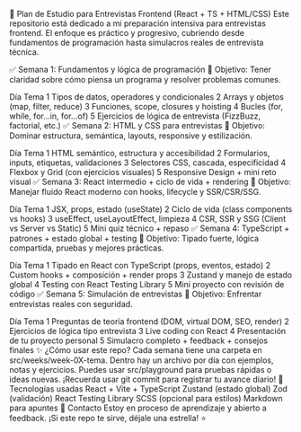 🧠 Plan de Estudio para Entrevistas Frontend (React + TS + HTML/CSS)
Este repositorio está dedicado a mi preparación intensiva para entrevistas frontend. El enfoque es práctico y progresivo, cubriendo desde fundamentos de programación hasta simulacros reales de entrevista técnica.

✅ Semana 1: Fundamentos y lógica de programación
🎯 Objetivo: Tener claridad sobre cómo piensa un programa y resolver problemas comunes.

Día	Tema
1	Tipos de datos, operadores y condicionales
2	Arrays y objetos (map, filter, reduce)
3	Funciones, scope, closures y hoisting
4	Bucles (for, while, for...in, for...of)
5	Ejercicios de lógica de entrevista (FizzBuzz, factorial, etc.)
✅ Semana 2: HTML y CSS para entrevistas
🎯 Objetivo: Dominar estructura, semántica, layouts, responsive y estilización.

Día	Tema
1	HTML semántico, estructura y accesibilidad
2	Formularios, inputs, etiquetas, validaciones
3	Selectores CSS, cascada, especificidad
4	Flexbox y Grid (con ejercicios visuales)
5	Responsive Design + mini reto visual
✅ Semana 3: React intermedio + ciclo de vida + rendering
🎯 Objetivo: Manejar fluido React moderno con hooks, lifecycle y SSR/CSR/SSG.

Día	Tema
1	JSX, props, estado (useState)
2	Ciclo de vida (class components vs hooks)
3	useEffect, useLayoutEffect, limpieza
4	CSR, SSR y SSG (Client vs Server vs Static)
5	Mini quiz técnico + repaso
✅ Semana 4: TypeScript + patrones + estado global + testing
🎯 Objetivo: Tipado fuerte, lógica compartida, pruebas y mejores prácticas.

Día	Tema
1	Tipado en React con TypeScript (props, eventos, estado)
2	Custom hooks + composición + render props
3	Zustand y manejo de estado global
4	Testing con React Testing Library
5	Mini proyecto con revisión de código
✅ Semana 5: Simulación de entrevistas
🎯 Objetivo: Enfrentar entrevistas reales con seguridad.

Día	Tema
1	Preguntas de teoría frontend (DOM, virtual DOM, SEO, render)
2	Ejercicios de lógica tipo entrevista
3	Live coding con React
4	Presentación de tu proyecto personal
5	Simulacro completo + feedback + consejos finales
✨ ¿Cómo usar este repo?
Cada semana tiene una carpeta en src/weeks/week-0X-tema.
Dentro hay un archivo por día con ejemplos, notas y ejercicios.
Puedes usar src/playground para pruebas rápidas o ideas nuevas.
¡Recuerda usar git commit para registrar tu avance diario!
🚀 Tecnologías usadas
React + Vite + TypeScript
Zustand (estado global)
Zod (validación)
React Testing Library
SCSS (opcional para estilos)
Markdown para apuntes
💬 Contacto
Estoy en proceso de aprendizaje y abierto a feedback.
¡Si este repo te sirve, déjale una estrella! ⭐

